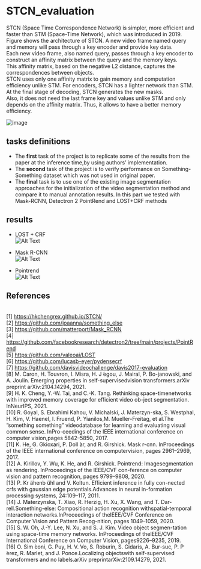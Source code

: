 # STCN_evaluation

STCN (Space Time Correspondence Network) is simpler, more efficient and faster than STM (Space-Time Network), which was introduced in 2019. 
<br /> Figure shows the architecture of STCN. A new video frame named query and memory will pass through a key encoder and provide key data.
<br />Each new video frame, also named query, passes through a key encoder to construct an affinity matrix between the query and the memory keys.
<br />This affinity matrix, based on the negative L2 distance, captures the correspondences between objects.
<br />STCN uses only one affinity matrix to gain memory and computation efficiency unlike STM. For encoders, STCN has a lighter network than STM.
<br />At the final stage of decoding, STCN generates the new masks. 
<br />Also, it does not need the last frame key and values unlike STM and only depends on the affinity matrix. Thus, it allows to have a better memory efficiency. 

![image](https://user-images.githubusercontent.com/80272042/151388126-7b74983e-a117-4139-9599-d62f4873f9f5.png)


## tasks definitions

* The **first** task of the project is to replicate some of the results from the paper at the inference time,by using authors’ implementation.
* The **second** task of the project is to verify performance on Something-Something dataset which was not used in original paper.
* The **final** task is to use one of the existing image segmentation approaches for the initialization of the video segmentation method and compare it to manual annotation results. In this part we tested with Mask-RCNN, Detectron 2 PointRend and LOST+CRF methods

## results

* LOST + CRF
<br />![Alt Text](https://media.giphy.com/media/UsPALjbeJwppExZ9T6/giphy.gif)

* Mask R-CNN
<br />![Alt Text](https://media.giphy.com/media/lDBj61kILs19YEwHbd/giphy.gif)

* Pointrend
<br />![Alt Text](https://media.giphy.com/media/JYdMfSmUeLXSdiZJ5h/giphy.gif)


## References
<br />[1] https://hkchengrex.github.io/STCN/
<br />[2] https://github.com/joaanna/something_else
<br />[3] https://github.com/matterport/Mask_RCNN
<br />[4] https://github.com/facebookresearch/detectron2/tree/main/projects/PointRend
<br />[5] https://github.com/valeoai/LOST
<br />[6] https://github.com/lucasb-eyer/pydensecrf
<br />[7] https://github.com/davisvideochallenge/davis2017-evaluation
<br />[8] M.  Caron,  H.  Touvron,  I.  Misra,  H.  J ́egou,  J.  Mairal,  P.  Bo-janowski, and A. Joulin.  Emerging properties in self-supervisedvision transformers.arXiv preprint arXiv:2104.14294, 2021.
<br />[9] H. K. Cheng, Y.-W. Tai, and C.-K. Tang.  Rethinking space-timenetworks with improved memory coverage for efficient video ob-ject segmentation. InNeurIPS, 2021.
<br />[10] R.   Goyal,   S.   Ebrahimi   Kahou,   V.   Michalski,   J.   Materzyn-ska,  S.  Westphal,  H.  Kim,  V.  Haenel,  I.  Fruend,  P.  Yianilos,M.  Mueller-Freitag,  et  al.The  ”something  something”  videodatabase for learning and evaluating visual common sense. InPro-ceedings of the IEEE international conference on computer vision,pages 5842–5850, 2017.
<br />[11] K. He, G. Gkioxari, P. Doll ́ar, and R. Girshick.  Mask r-cnn.  InProceedings  of  the  IEEE  international  conference  on  computervision, pages 2961–2969, 2017.
<br />[12] A. Kirillov,  Y. Wu,  K. He,  and R. Girshick.   Pointrend:  Imagesegmentation as rendering. InProceedings of the IEEE/CVF con-ference on computer vision and pattern recognition, pages 9799–9808, 2020.
<br />[13] P.  Kr ̈ahenb ̈uhl  and  V.  Koltun.   Efficient  inference  in  fully  con-nected crfs with gaussian edge potentials.Advances in neural in-formation processing systems, 24:109–117, 2011.
<br />[14] J. Materzynska, T. Xiao, R. Herzig, H. Xu, X. Wang, and T. Dar-rell.Something-else:   Compositional  action  recognition  withspatial-temporal  interaction  networks.InProceedings  of  theIEEE/CVF Conference on Computer Vision and Pattern Recog-nition, pages 1049–1059, 2020.
<br />[15] S. W. Oh, J.-Y. Lee, N. Xu, and S. J. Kim.  Video object segmen-tation using space-time memory networks.  InProceedings of theIEEE/CVF International Conference on Computer Vision, pages9226–9235, 2019.
<br />[16] O.  Sim ́eoni,  G.  Puy,  H.  V.  Vo,  S.  Roburin,  S.  Gidaris,  A.  Bur-suc,  P.  P ́erez,  R.  Marlet,  and  J.  Ponce.Localizing  objectswith self-supervised transformers and no labels.arXiv preprintarXiv:2109.14279, 2021.

